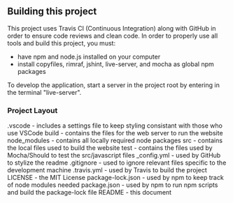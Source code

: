 ## Building this project
This project uses Travis CI (Continuous Integration) along with GitHub in order to ensure code reviews and clean code. In order to properly use all tools and build this project, you must: 
  * have npm and node.js installed on your computer
  * install copyfiles, rimraf, jshint, live-server, and mocha as global npm packages
  
To develop the application, start a server in the project root by entering in the terminal "live-server".

### Project Layout
.vscode - includes a settings file to keep styling consistant with those who use VSCode
build - contains the files for the web server to run the website
node_modules - contains all locally required node packages
src - contains the local files used to build the website
test - contains the files used by Mocha/Should to test the src/javascript files
\_config.yml - used by GitHub to stylize the readme
.gitignore - used to ignore relevant files specific to the development machine
.travis.yml - used by Travis to build the project
LICENSE - the MIT License
package-lock.json - used by npm to keep track of node modules needed
package.json - used by npm to run npm scripts and build the package-lock file
README - this document

